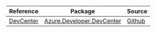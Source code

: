 | Reference | Package | Source |
|---|---|---|
|[DevCenter](developer.devcenter-readme.md)|[Azure.Developer.DevCenter](https://www.nuget.org/packages/Azure.Developer.DevCenter)|[Github](https://github.com/Azure/azure-sdk-for-net/blob/main/sdk/devcenter/Azure.Developer.DevCenter)|
